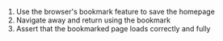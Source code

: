 1. Use the browser's bookmark feature to save the homepage
2. Navigate away and return using the bookmark
3. Assert that the bookmarked page loads correctly and fully
